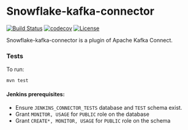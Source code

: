 # Snowflake-kafka-connector

[![Build Status](https://github.com/snowflakedb/snowflake-kafka-connector/workflows/Kafka%20Connector%20End2End%20Test/badge.svg)](https://github.com/snowflakedb/snowflake-kafka-connector/actions?query=workflow%3A%22Kafka+Connector+End2End+Test%22)
[![codecov](https://codecov.io/gh/snowflakedb/snowflake-kafka-connector/branch/master/graph/badge.svg)](https://codecov.io/gh/snowflakedb/snowflake-kafka-connector)
[![License](http://img.shields.io/:license-Apache%202-brightgreen.svg)](http://www.apache.org/licenses/LICENSE-2.0.txt)

Snowflake-kafka-connector is a plugin of Apache Kafka Connect.

### Tests
To run:
```
mvn test
```

#### Jenkins prerequisites:
* Ensure `JENKINS_CONNECTOR_TESTS` database and `TEST` schema exist.
* Grant `MONITOR, USAGE` for `PUBLIC` role on the database
* Grant `CREATE*, MONITOR, USAGE` for `PUBLIC` role on the schema